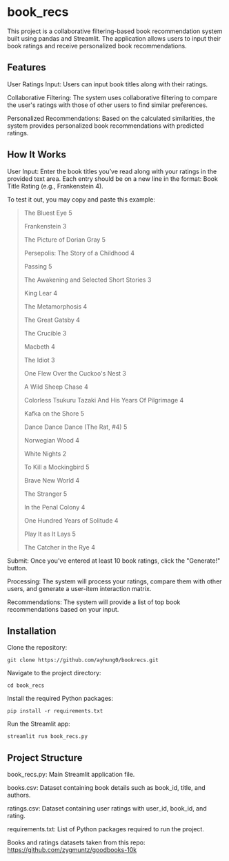 # book_recs
This project is a collaborative filtering-based book recommendation system built using pandas and Streamlit. The application allows users to input their book ratings and receive personalized book recommendations.

## Features
User Ratings Input: Users can input book titles along with their ratings.

Collaborative Filtering: The system uses collaborative filtering to compare the user's ratings with those of other users to find similar preferences.

Personalized Recommendations: Based on the calculated similarities, the system provides personalized book recommendations with predicted ratings.

## How It Works
User Input: Enter the book titles you’ve read along with your ratings in the provided text area. Each entry should be on a new line in the format: Book Title Rating (e.g., Frankenstein 4).

To test it out, you may copy and paste this example:

> The Bluest Eye 5
> 
> Frankenstein 3
>
> The Picture of Dorian Gray 5
>
> Persepolis: The Story of a Childhood 4
>
> Passing 5
>
> The Awakening and Selected Short Stories 3
>
> King Lear 4
>
> The Metamorphosis 4
>
> The Great Gatsby 4
>
> The Crucible 3
>
> Macbeth 4
>
> The Idiot 3
>
> One Flew Over the Cuckoo's Nest 3
>
> A Wild Sheep Chase 4
>
> Colorless Tsukuru Tazaki And His Years Of Pilgrimage 4
>
> Kafka on the Shore 5
>
> Dance Dance Dance (The Rat, #4) 5
>
> Norwegian Wood 4
>
> White Nights 2
>
> To Kill a Mockingbird 5
>
> Brave New World 4
>
> The Stranger 5
>
> In the Penal Colony 4
>
> One Hundred Years of Solitude 4
>
> Play It as It Lays 5
>
> The Catcher in the Rye 4

Submit: Once you’ve entered at least 10 book ratings, click the "Generate!" button.

Processing: The system will process your ratings, compare them with other users, and generate a user-item interaction matrix.

Recommendations: The system will provide a list of top book recommendations based on your input.

## Installation
Clone the repository:
```
git clone https://github.com/ayhung0/bookrecs.git
```

Navigate to the project directory:
```
cd book_recs
```

Install the required Python packages:
```
pip install -r requirements.txt
```

Run the Streamlit app:
```
streamlit run book_recs.py
```

## Project Structure
book_recs.py: Main Streamlit application file.

books.csv: Dataset containing book details such as book_id, title, and authors.

ratings.csv: Dataset containing user ratings with user_id, book_id, and rating.

requirements.txt: List of Python packages required to run the project.


Books and ratings datasets taken from this repo: https://github.com/zygmuntz/goodbooks-10k

